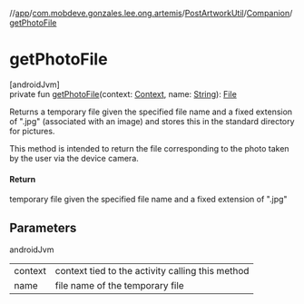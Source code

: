 //[app](../../../../index.md)/[com.mobdeve.gonzales.lee.ong.artemis](../../index.md)/[PostArtworkUtil](../index.md)/[Companion](index.md)/[getPhotoFile](get-photo-file.md)

# getPhotoFile

[androidJvm]\
private fun [getPhotoFile](get-photo-file.md)(context: [Context](https://developer.android.com/reference/kotlin/android/content/Context.html), name: [String](https://kotlinlang.org/api/latest/jvm/stdlib/kotlin/-string/index.html)): [File](https://developer.android.com/reference/kotlin/java/io/File.html)

Returns a temporary file given the specified file name and a fixed extension of ".jpg" (associated with an image) and stores this in the standard directory for pictures.

This method is intended to return the file corresponding to the photo taken by the user via the device camera.

#### Return

temporary file given the specified file name and a fixed extension of ".jpg"

## Parameters

androidJvm

| | |
|---|---|
| context | context tied to the activity calling this method |
| name | file name of the temporary file |

